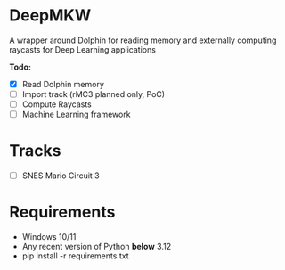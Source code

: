 # DeepMKW
 A wrapper around Dolphin for reading memory and externally computing raycasts for Deep Learning applications

**Todo:**
 - [x] Read Dolphin memory
 - [ ] Import track (rMC3 planned only, PoC)
 - [ ] Compute Raycasts
 - [ ] Machine Learning framework
 
 # Tracks
 - [ ] SNES Mario Circuit 3

# Requirements
- Windows 10/11
- Any recent version of Python **below** 3.12
- pip install -r requirements.txt
